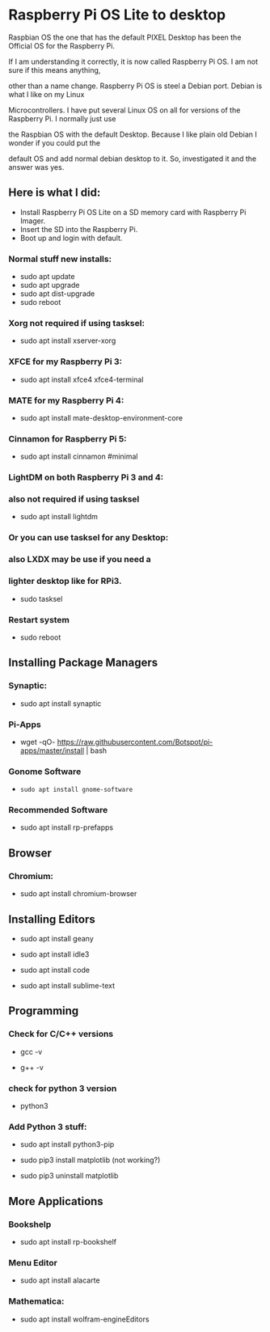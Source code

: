 # Raspberry Pi OS Lite to desktop

Raspbian OS the one that has the default PIXEL Desktop has been the Official OS for the Raspberry Pi.

If I am understanding it correctly, it is now called Raspberry Pi OS. I am not sure if this means anything,

other than a name change. Raspberry Pi OS is steel a Debian port. Debian is what I like on my Linux

Microcontrollers. I have put several Linux OS on all for versions of the Raspberry Pi. I normally just use

the Raspbian OS with the default Desktop. Because I like plain old Debian I wonder if you could put the

default OS and add normal debian desktop to it. So, investigated it and the answer was yes.


## Here is what I did:

- Install Raspberry Pi OS Lite on a SD memory card with Raspberry Pi Imager.
- Insert the SD into the Raspberry Pi.
- Boot up and login with default.


### Normal stuff new installs:

- sudo apt update
- sudo apt upgrade
- sudo apt dist-upgrade
- sudo reboot

### Xorg not required if using tasksel:

- sudo apt install xserver-xorg

### XFCE for my Raspberry Pi 3:

- sudo apt install xfce4 xfce4-terminal

### MATE for my Raspberry Pi 4:

- sudo apt install mate-desktop-environment-core

### Cinnamon for Raspberry Pi 5:

- sudo apt install cinnamon #minimal

### LightDM on both Raspberry Pi 3 and 4:
### also not required if using tasksel

- sudo apt install lightdm

### Or you can use tasksel for any Desktop:
### also LXDX may be use if you need a
### lighter desktop like for RPi3.

- sudo tasksel

### Restart system

- sudo reboot


## Installing Package Managers

### Synaptic:

- sudo apt install synaptic

### Pi-Apps

- wget -qO- https://raw.githubusercontent.com/Botspot/pi-apps/master/install | bash

### Gonome Software

-     sudo apt install gnome-software

### Recommended Software

- sudo apt install rp-prefapps

## Browser

### Chromium:

- sudo apt install chromium-browser

## Installing Editors

- sudo apt install geany

- sudo apt install idle3

- sudo apt install code

- sudo apt install sublime-text

## Programming

### Check for C/C++ versions

- gcc -v

- g++ -v

### check for python 3 version

- python3

### Add Python 3 stuff:

- sudo apt install python3-pip

- sudo pip3 install matplotlib (not working?)

- sudo pip3 uninstall matplotlib

## More Applications

### Bookshelp

- sudo apt install rp-bookshelf

### Menu Editor

- sudo apt install alacarte

### Mathematica:
- sudo apt install wolfram-engineEditors